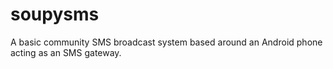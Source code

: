 # soupysms
A basic community SMS broadcast system based around an Android phone acting as an SMS gateway.
